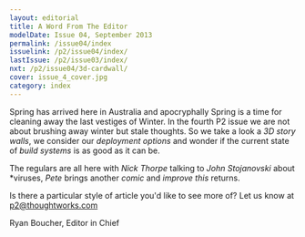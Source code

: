 ```yaml
---
layout: editorial
title: A Word From The Editor
modelDate: Issue 04, September 2013
permalink: /issue04/index
issuelink: /p2/issue04/index/
lastIssue: /p2/issue03/index/
nxt: /p2/issue04/3d-cardwall/
cover: issue_4_cover.jpg
category: index
---
```

Spring has arrived here in Australia and apocryphally Spring is a time for cleaning away the last vestiges of Winter. In the fourth P2 issue we are not about brushing away winter but stale thoughts. So we take a look a *3D story walls*, we consider our *deployment options* and wonder if the current state of *build systems* is as good as it can be.

The regulars are all here with *Nick Thorpe* talking to *John Stojanovski* about *viruses, *Pete* brings another *comic* and *improve this* returns.

Is there a particular style of article you'd like to see more of? Let us know at p2@thoughtworks.com

Ryan Boucher, Editor in Chief
